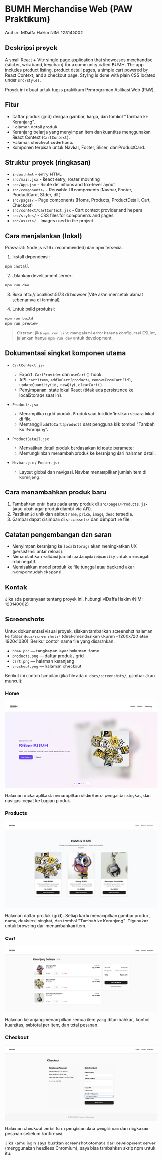 # BUMH Merchandise Web (PAW Praktikum)

Author: MDaffa Hakim
NIM: 123140002

## Deskripsi proyek

A small React + Vite single-page application that showcases merchandise (sticker, wristband, keychain) for a community called BUMH. The app includes product listing, product detail pages, a simple cart powered by React Context, and a checkout page. Styling is done with plain CSS located under `src/styles`.

Proyek ini dibuat untuk tugas praktikum Pemrograman Aplikasi Web (PAW).

## Fitur

- Daftar produk (grid) dengan gambar, harga, dan tombol "Tambah ke Keranjang".
- Halaman detail produk.
- Keranjang belanja yang menyimpan item dan kuantitas menggunakan React Context (`CartContext`).
- Halaman checkout sederhana.
- Komponen terpisah untuk Navbar, Footer, Slider, dan ProductCard.

## Struktur proyek (ringkasan)

- `index.html` - entry HTML
- `src/main.jsx` - React entry, router mounting
- `src/App.jsx` - Route definitions and top-level layout
- `src/components/` - Reusable UI components (Navbar, Footer, ProductCard, Slider, dll.)
- `src/pages/` - Page components (Home, Products, ProductDetail, Cart, Checkout)
- `src/context/CartContext.jsx` - Cart context provider and helpers
- `src/styles/` - CSS files for components and pages
- `src/assets/` - Images used in the project

## Cara menjalankan (lokal)

Prasyarat: Node.js (v16+ recommended) dan npm tersedia.

1. Install dependensi:

```bash
npm install
```

2. Jalankan development server:

```bash
npm run dev
```

3. Buka http://localhost:5173 di browser (Vite akan mencetak alamat sebenarnya di terminal).

4. Untuk build produksi:

```bash
npm run build
npm run preview
```

> Catatan: jika `npm run lint` mengalami error karena konfigurasi ESLint, jalankan hanya `npm run dev` untuk development.

## Dokumentasi singkat komponen utama

- `CartContext.jsx`
	- Export: `CartProvider` dan `useCart()` hook.
	- API: `cartItems`, `addToCart(product)`, `removeFromCart(id)`, `updateQuantity(id, newQty)`, `clearCart()`.
	- Penyimpanan: state lokal React (tidak ada persistence ke localStorage saat ini).

- `Products.jsx`
	- Menampilkan grid produk. Produk saat ini didefinisikan secara lokal di file.
	- Memanggil `addToCart(product)` saat pengguna klik tombol "Tambah ke Keranjang".

- `ProductDetail.jsx`
	- Menyajikan detail produk berdasarkan id route parameter.
	- Memungkinkan menambah produk ke keranjang dari halaman detail.

- `Navbar.jsx` / `Footer.jsx`
	- Layout global dan navigasi. Navbar menampilkan jumlah item di keranjang.

## Cara menambahkan produk baru

1. Tambahkan entri baru pada array produk di `src/pages/Products.jsx` (atau ubah agar produk diambil via API).
2. Pastikan `id` unik dan atribut `name`, `price`, `image`, `desc` tersedia.
3. Gambar dapat disimpan di `src/assets/` dan diimport ke file.

## Catatan pengembangan dan saran

- Menyimpan keranjang ke `localStorage` akan meningkatkan UX (persistensi antar reload).
- Menambahkan validasi jumlah pada `updateQuantity` untuk mencegah nilai negatif.
- Memisahkan model produk ke file tunggal atau backend akan mempermudah ekspansi.

## Kontak

Jika ada pertanyaan tentang proyek ini, hubungi MDaffa Hakim (NIM: 123140002).

## Screenshots

Untuk dokumentasi visual proyek, silakan tambahkan screenshot halaman ke folder `docs/screenshots/` (direkomendasikan ukuran ~1280x720 atau 1920x1080). Berikut contoh nama file yang disarankan:

- `home.png` — tangkapan layar halaman Home
- `products.png` — daftar produk / grid
- `cart.png` — halaman keranjang
- `checkout.png` — halaman checkout

Berikut ini contoh tampilan (jika file ada di `docs/screenshots/`, gambar akan muncul):

### Home
![Home](docs/screenshots/home.png)

Halaman muka aplikasi: menampilkan slider/hero, pengantar singkat, dan navigasi cepat ke bagian produk.

### Products
![Products](docs/screenshots/products.png)

Halaman daftar produk (grid). Setiap kartu menampilkan gambar produk, nama, deskripsi singkat, dan tombol "Tambah ke Keranjang". Digunakan untuk browsing dan menambahkan item.


### Cart
![Cart](docs/screenshots/cart.png)

Halaman keranjang menampilkan semua item yang ditambahkan, kontrol kuantitas, subtotal per item, dan total pesanan.

### Checkout
![Checkout](docs/screenshots/checkout.png)

Halaman checkout berisi form pengisian data pengiriman dan ringkasan pesanan sebelum konfirmasi.

Jika kamu ingin saya buatkan screenshot otomatis dari development server (menggunakan headless Chromium), saya bisa tambahkan skrip npm untuk itu.

